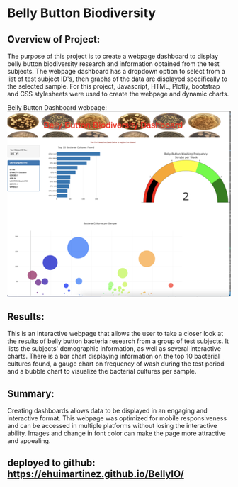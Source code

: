 # Belly Button Biodiversity

## Overview of Project: 
The purpose of this project is to create a webpage dashboard to display belly button biodiversity research and information obtained from the test subjects.  The webpage dashboard has a dropdown option to select from a list of test subject ID's, then graphs of the data are displayed specifically to the selected sample.  For this project, Javascript, HTML, Plotly, bootstrap and CSS stylesheets were used to create the webpage and dynamic charts.

Belly Button Dashboard webpage:
![bellybuttondashboard.png](static/images/bellybuttondashboard.png)

## Results:

This is an interactive webpage that allows the user to take a closer look at the results of belly button bacteria research from a group of test subjects.  It lists the subjects' demographic information, as well as several interactive charts.  There is a bar chart displaying information on the top 10 bacterial cultures found, a gauge chart on frequency of wash during the test period and a bubble chart to visualize the bacterial cultures per sample.

## Summary: 

Creating dashboards allows data to be displayed in an engaging and interactive format.  This webpage was optimized for mobile responsiveness and can be accessed in multiple platforms without losing the interactive ability.  Images and change in font color can make the page more attractive and appealing.

## deployed to github: https://ehuimartinez.github.io/BellyIO/
